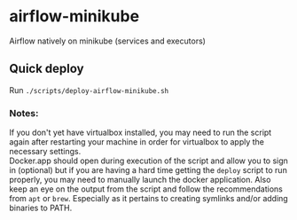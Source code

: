 # airflow-minikube
Airflow natively on minikube (services and executors)

## Quick deploy
Run `./scripts/deploy-airflow-minikube.sh`

### Notes:
If you don't yet have virtualbox installed, you may need to run the script again after restarting your machine in order for virtualbox to apply the necessary settings.  
Docker.app should open during execution of the script and allow you to sign in (optional) but if you are having a hard time getting the `deploy` script to run properly, you may need to manually launch the docker application.  Also keep an eye on the output from the script and follow the recommendations from `apt` or `brew`.  Especially as it pertains to creating symlinks and/or adding binaries to PATH.
